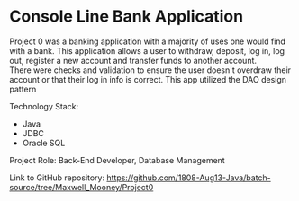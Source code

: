 # Console Line Bank Application

Project 0 was a banking application with a majority of uses one would find with a bank.
This application allows a user to withdraw, deposit, log in, log out, register a new account and transfer funds to another account.  
There were checks and validation to ensure the user doesn't overdraw their account or that their log in info is correct.
This app utilized the DAO design pattern

Technology Stack:
- Java
- JDBC
- Oracle SQL

Project Role: Back-End Developer, Database Management

Link to GitHub repository: https://github.com/1808-Aug13-Java/batch-source/tree/Maxwell_Mooney/Project0

